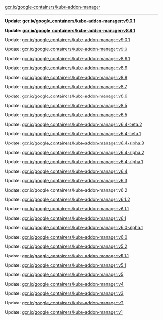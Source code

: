 [gcr.io/google-containers/kube-addon-manager](https://hub.docker.com/r/cruse/kube-addon-manager/tags/) 

----
**Update: [gcr.io/google_containers/kube-addon-manager:v9.0.1](https://hub.docker.com/r/cruse/kube-addon-manager/tags/)**

**Update: [gcr.io/google_containers/kube-addon-manager:v8.9.1](https://hub.docker.com/r/cruse/kube-addon-manager/tags/)**

Update: [gcr.io/google_containers/kube-addon-manager:v9.0.1](https://hub.docker.com/r/cruse/kube-addon-manager/tags/)

Update: [gcr.io/google_containers/kube-addon-manager:v9.0](https://hub.docker.com/r/cruse/kube-addon-manager/tags/)

Update: [gcr.io/google_containers/kube-addon-manager:v8.9.1](https://hub.docker.com/r/cruse/kube-addon-manager/tags/)

Update: [gcr.io/google_containers/kube-addon-manager:v8.9](https://hub.docker.com/r/cruse/kube-addon-manager/tags/)

Update: [gcr.io/google_containers/kube-addon-manager:v8.8](https://hub.docker.com/r/cruse/kube-addon-manager/tags/)

Update: [gcr.io/google_containers/kube-addon-manager:v8.7](https://hub.docker.com/r/cruse/kube-addon-manager/tags/)

Update: [gcr.io/google_containers/kube-addon-manager:v8.6](https://hub.docker.com/r/cruse/kube-addon-manager/tags/)

Update: [gcr.io/google_containers/kube-addon-manager:v8.5](https://hub.docker.com/r/cruse/kube-addon-manager/tags/)

Update: [gcr.io/google_containers/kube-addon-manager:v6.5](https://hub.docker.com/r/cruse/kube-addon-manager/tags/)

Update: [gcr.io/google_containers/kube-addon-manager:v6.4-beta.2](https://hub.docker.com/r/cruse/kube-addon-manager/tags/)

Update: [gcr.io/google_containers/kube-addon-manager:v6.4-beta.1](https://hub.docker.com/r/cruse/kube-addon-manager/tags/)

Update: [gcr.io/google_containers/kube-addon-manager:v6.4-alpha.3](https://hub.docker.com/r/cruse/kube-addon-manager/tags/)

Update: [gcr.io/google_containers/kube-addon-manager:v6.4-alpha.2](https://hub.docker.com/r/cruse/kube-addon-manager/tags/)

Update: [gcr.io/google_containers/kube-addon-manager:v6.4-alpha.1](https://hub.docker.com/r/cruse/kube-addon-manager/tags/)

Update: [gcr.io/google_containers/kube-addon-manager:v6.4](https://hub.docker.com/r/cruse/kube-addon-manager/tags/)

Update: [gcr.io/google_containers/kube-addon-manager:v6.3](https://hub.docker.com/r/cruse/kube-addon-manager/tags/)

Update: [gcr.io/google_containers/kube-addon-manager:v6.2](https://hub.docker.com/r/cruse/kube-addon-manager/tags/)

Update: [gcr.io/google_containers/kube-addon-manager:v6.1.2](https://hub.docker.com/r/cruse/kube-addon-manager/tags/)

Update: [gcr.io/google_containers/kube-addon-manager:v6.1.1](https://hub.docker.com/r/cruse/kube-addon-manager/tags/)

Update: [gcr.io/google_containers/kube-addon-manager:v6.1](https://hub.docker.com/r/cruse/kube-addon-manager/tags/)

Update: [gcr.io/google_containers/kube-addon-manager:v6.0-alpha.1](https://hub.docker.com/r/cruse/kube-addon-manager/tags/)

Update: [gcr.io/google_containers/kube-addon-manager:v6.0](https://hub.docker.com/r/cruse/kube-addon-manager/tags/)

Update: [gcr.io/google_containers/kube-addon-manager:v5.2](https://hub.docker.com/r/cruse/kube-addon-manager/tags/)

Update: [gcr.io/google_containers/kube-addon-manager:v5.1.1](https://hub.docker.com/r/cruse/kube-addon-manager/tags/)

Update: [gcr.io/google_containers/kube-addon-manager:v5.1](https://hub.docker.com/r/cruse/kube-addon-manager/tags/)

Update: [gcr.io/google_containers/kube-addon-manager:v5](https://hub.docker.com/r/cruse/kube-addon-manager/tags/)

Update: [gcr.io/google_containers/kube-addon-manager:v4](https://hub.docker.com/r/cruse/kube-addon-manager/tags/)

Update: [gcr.io/google_containers/kube-addon-manager:v3](https://hub.docker.com/r/cruse/kube-addon-manager/tags/)

Update: [gcr.io/google_containers/kube-addon-manager:v2](https://hub.docker.com/r/cruse/kube-addon-manager/tags/)

Update: [gcr.io/google_containers/kube-addon-manager:v1](https://hub.docker.com/r/cruse/kube-addon-manager/tags/)

